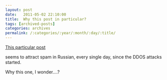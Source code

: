```yaml
---
layout: post
date:	2011-05-02 22:10:00
title:  Why this post in particular?
tags: [archived-posts]
categories: archives
permalink: /:categories/:year/:month/:day/:title/
---
```

<a href="http://deponti.livejournal.com/131972.html"> This particular post </a>

seems to attract spam in Russian, every single day, since the DDOS attacks started.

Why this one, I wonder....?

